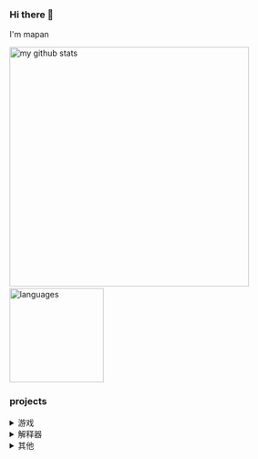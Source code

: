 ### Hi there 👋

I'm mapan

<p align="left">
    <img src="https://github-readme-stats-ecru-tau.vercel.app/api?username=mapan1984&count_private=true&show_icons=true&theme=gruvbox" alt="my github stats" width="420"/>
    &nbsp;
    <img src="https://github-readme-stats-ecru-tau.vercel.app/api/top-langs/?username=mapan1984&count_private=true&show_icons=true&layout=compact&theme=gruvbox" alt="languages" height="165">
</p>

### projects

<details>
  <summary>游戏</summary>

* MinMax算法 井字棋(tic-tac-toe) [source code](https://github.com/mapan1984/tic-tac-toe.js) / [preview](https://mapan1984.github.io/tic-tac-toe.js/)
* alpha-beta剪枝算法 五子棋(Renju) [source code](https://github.com/mapan1984/Renju) / [preview](https://mapan1984.github.io/Renju/)
* 贪吃蛇(Snake) [source code](https://github.com/mapan1984/Snake) / [preview](https://mapan1984.github.io/Snake/)
* 2048 [source code](https://github.com/mapan1984/2048) / [preview](https://mapan1984.github.io/2048/)
* 俄罗斯方块(Tetris) [source code](https://github.com/mapan1984/Tetris) / [preview](https://mapan1984.github.io/Tetris/)
* 扫雷(minesweeper) [source code](https://github.com/mapan1984/minesweeper) / [preview](https://mapan1984.github.io/minesweeper/)

</details>


<details>
  <summary>解释器</summary>

* brain fuck 解释器(PyBrainFuck) [source code](https://github.com/mapan1984/PyBrainFuck) / [preview](https://github.com/mapan1984/PyBrainFuck)
* Scheme 解释器(js)(Scmjs) [source code](https://github.com/mapan1984/Scmjs) / [preview](https://mapan1984.github.io/Scmjs/)
* Scheme 解释器(py)(Scmpy) [source code](https://github.com/mapan1984/Scmpy) / [preview](https://scmpy.herokuapp.com/)

</details>


<details>
  <summary>其他</summary>

* IEEE 浮点表示可视化(FloatBits) [source code](https://github.com/mapan1984/FloatBits) / [preview](https://mapan1984.github.io/FloatBits/)
* 寻路算法可视化(PathFinder) [source code](https://github.com/mapan1984/PathFinder) / [preview](https://mapan1984.github.io/PathFinder/)
* 迷宫地图生成(MazeGeneration) [source code](https://github.com/mapan1984/MazeGeneration) / [preview](https://mapan1984.github.io/MazeGeneration/)
* wav 音频生成(riff-wave-pcm) [source code](https://github.com/mapan1984/riff-wave-pcm) / [preview](https://mapan1984.github.io/riff-wave-pcm/)
* 线性拟合(liner-regression) [source code](https://github.com/mapan1984/linear-regression) / [preview](https://mapan1984.github.io/linear-regression/)
* matrix [source code](https://github.com/mapan1984/matrix) / [preview](https://github.com/mapan1984/matrix)
* 立方体(Cube) [source code](https://github.com/mapan1984/Cube) / [preview](https://mapan1984.github.io/Cube/)
* 生成 readme toc [source code](https://github.com/mapan1984/ReadmeTOC)
* game of life [source code](https://github.com/mapan1984/gameOfLife) / [preview](https://mapan1984.github.io/gameOfLife/)
* LangtonAnt [source code](https://github.com/mapan1984/LangtonAnt) / [preview](https://mapan1984.github.io/LangtonAnt/)

</details>
